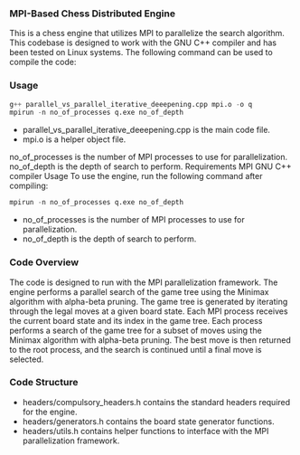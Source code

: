 ### MPI-Based Chess Distributed Engine
This is a chess engine that utilizes MPI to parallelize the search algorithm. This codebase is designed to work with the GNU C++ compiler and has been tested on Linux systems. The following command can be used to compile the code:

### Usage

```python
g++ parallel_vs_parallel_iterative_deeepening.cpp mpi.o -o q
mpirun -n no_of_processes q.exe no_of_depth
```

- parallel_vs_parallel_iterative_deeepening.cpp is the main code file.
- mpi.o is a helper object file.

no_of_processes is the number of MPI processes to use for parallelization.
no_of_depth is the depth of search to perform.
Requirements
MPI
GNU C++ compiler
Usage
To use the engine, run the following command after compiling:

```python
mpirun -n no_of_processes q.exe no_of_depth
```
- no_of_processes is the number of MPI processes to use for parallelization.
- no_of_depth is the depth of search to perform.

### Code Overview

The code is designed to run with the MPI parallelization framework.
The engine performs a parallel search of the game tree using the Minimax algorithm with alpha-beta pruning.
The game tree is generated by iterating through the legal moves at a given board state.
Each MPI process receives the current board state and its index in the game tree.
Each process performs a search of the game tree for a subset of moves using the Minimax algorithm with alpha-beta pruning.
The best move is then returned to the root process, and the search is continued until a final move is selected.

### Code Structure
- headers/compulsory_headers.h contains the standard headers required for the engine.
- headers/generators.h contains the board state generator functions.
- headers/utils.h contains helper functions to interface with the MPI parallelization framework.